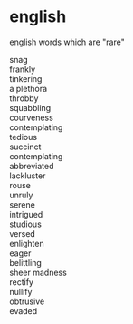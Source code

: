 # english
english words which are "rare"

snag <br>
frankly <br>
tinkering <br>
a plethora <br>
throbby <br>
squabbling <br>
courveness <br>
contemplating <br>
tedious <br>
succinct <br>
contemplating <br>
abbreviated <br>
lackluster <br>
rouse <br>
unruly <br>
serene <br>
intrigued <br>
studious <br>
versed <br>
enlighten <br>
eager <br>
belittling <br>
sheer madness <br>
rectify <br>
nullify <br>
obtrusive <br>
evaded <br>
